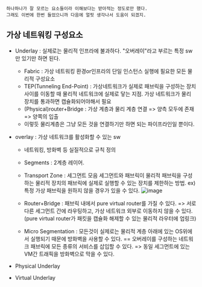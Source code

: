 ```
하나하나가 잘 모르는 요소들이라 이해보다는 받아적는 정도로만 했다.
그래도 이번에 한번 들었으니까 다음에 얼핏 생각나서 도움이 되겠지.
```

## 가상 네트워킹 구성요소
- Underlay : 실제로는 물리적 인프라에 불과하다. "오버레이"라고 부르는 특정 sw만 있기만 하면 된다.
	- Fabric : 가상 네트워킹 환경or인프라의 단일 인스턴스 실행에 필요한 모든 물리적 구성요소
	- TEP(Tunneling End-Point) : 가상네트워크가 실제로 패브릭을 구성하는 장치 사이를 이동할 때 물리적 네트워크에 실제로 닿는 지점. 
	  가상 네트워크가 물리 장치를 통과하면 캡슐화되어야해서 필요
	- (Physical)router+Bridge : 가상 계층과 물리 계층 연결 => 양측 모두에 존재 => 양쪽의 입출
	- 이렇듯 물리계층은 그냥 모든 것을 연결하기만 하면 되는 파이프라인일 뿐이다.
	  
- overlay : 가상 네트워크를 활성화할 수 있는 sw
	- 네트워킹, 방화벽 등 실질적으로 규칙 정의
	- Segments : 2계층 레이어.
	- Transport Zone : 세그먼트 모음
	  세그먼트와 패브릭이 물리적 패브릭을 구성하는 물리적 장치의 패브릭에 실제로 실행할 수 있는 장치를 제한하는 방법.
	  ex) 특정 가상 패브릭을 원하지 않을 경우가 있을 수 있다.
![image](https://user-images.githubusercontent.com/49274191/178376144-3f71ab79-40d7-4494-bc58-591372d67918.png)

	- Router+Bridge : 패브릭 내에서 pure virtual router를 가질 수 있다.
	  => 서로 다른 세그먼트 간에 라우팅하고, 가상 네트워크 외부로 이동하지 않을 수 있다.(pure virtual router가 패킷을 캡슐화 해제할 수 있는 물리적 라우터에 업링크)
	- Micro Segmentation : 모든것이 실제로는 물리적 계층 아래에 있는 OS위에서 실행되기 때문에 방화벽을 사용할 수 있다. 
	  == 오버레이를 구성하는 네트워크 패브릭에 모든 종류의 서비스를 삽입할 수 있다.
	  => 동일 세그먼트에 있는 VM간 트래픽을 방화벽으로 막을 수 있다.
- Physical Underlay
- Virtual Underlay
